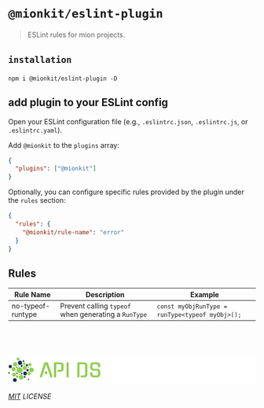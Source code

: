 # `@mionkit/eslint-plugin`

> ESLint rules for mion projects.

## `installation`

```shell
npm i @mionkit/eslint-plugin -D
```

## add plugin to your ESLint config

Open your ESLint configuration file (e.g., `.eslintrc.json`, `.eslintrc.js`, or `.eslintrc.yaml`).

Add `@mionkit` to the `plugins` array:

```json
{
  "plugins": ["@mionkit"]
}
```

Optionally, you can configure specific rules provided by the plugin under the `rules` section:

```json
{
  "rules": {
    "@mionkit/rule-name": "error"
  }
}
```

## Rules

| Rule Name         | Description                                          | Example                                         |
| ----------------- | ---------------------------------------------------- | ----------------------------------------------- |
| no-typeof-runtype | Prevent calling `typeof` when generating a `RunType` | `const myObjRunType = runType<typeof myObj>();` |

## &nbsp;

![mion](../../assets/public/banner-inversex90.png?raw=true)

_[MIT](../../LICENSE) LICENSE_
